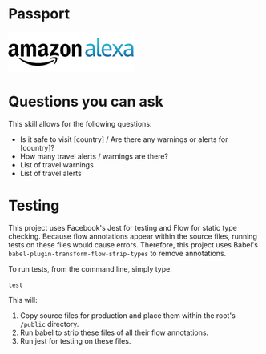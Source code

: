 # Passport

![Amazon Alexa logo](./docs/amazon_alexa_logo.jpg)

# Questions you can ask

This skill allows for the following questions:

- Is it safe to visit [country] / Are there any warnings or alerts for [country]?
- How many travel alerts / warnings are there?
- List of travel warnings
- List of travel alerts


# Testing

This project uses Facebook's Jest for testing and Flow for static type checking. Because flow annotations appear within the source files, running tests on these files would cause errors. Therefore, this project uses Babel's `babel-plugin-transform-flow-strip-types` to remove annotations.

To run tests, from the command line, simply type:

`test`

This will:

1. Copy source files for production and place them within the root's `/public` directory.
2. Run babel to strip these files of all their flow annotations.
3. Run jest for testing on these files.
